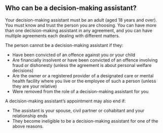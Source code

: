 ##  Who can be a decision-making assistant?

Your decision-making assistant must be an adult (aged 18 years and over). You
must know and trust the person you are choosing. You can have more than one
decision-making assistant in any agreement, and you can have multiple
agreements each dealing with different matters.

The person cannot be a decision-making assistant if they:

  * Have been convicted of an offence against you or your child 
  * Are financially insolvent or have been convicted of an offence involving fraud or dishonesty (unless the agreement is about personal welfare decisions) 
  * Are the owner or a registered provider of a designated care or mental health facility where you live or the employee of such a person (unless they are your relative) 
  * Were removed from the role of a decision-making assistant for you 

A decision-making assistant’s appointment may also end if:

  * The assistant is your spouse, civil partner or cohabitant and your relationship ends 
  * They become ineligible to be a decision-making assistant for one of the above reasons. 
